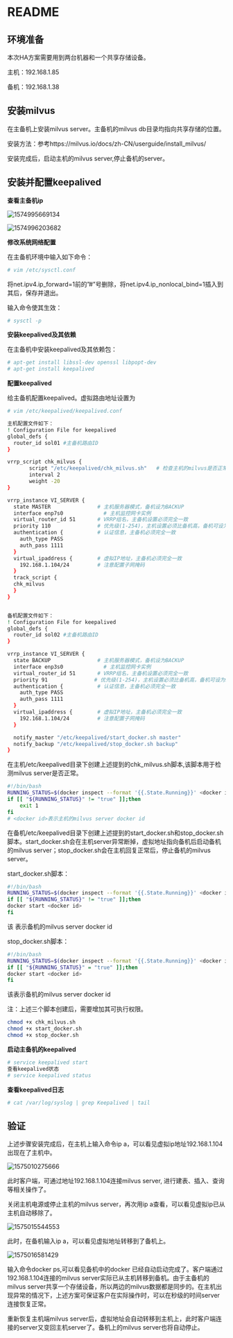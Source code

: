 # README

## 环境准备

本次HA方案需要用到两台机器和一个共享存储设备。

主机：192.168.1.85

备机：192.168.1.38



## 安装milvus

在主备机上安装milvus server。主备机的milvus db目录均指向共享存储的位置。

安装方法：参考https://milvus.io/docs/zh-CN/userguide/install_milvus/

安装完成后，启动主机的milvus server,停止备机的server。

## 安装并配置keepalived

**查看主备机ip**

![1574995669134](pic/1574995669134.png)

![1574996203682](pic/1574996203682.png)

**修改系统网络配置**

在主备机环境中输入如下命令：

```bash
# vim /etc/sysctl.conf
```

将net.ipv4.ip_forward=1前的”#”号删除，将net.ipv4.ip_nonlocal_bind=1插入到其后，保存并退出。

输入命令使其生效：

```bash
# sysctl -p
```

**安装keepalived及其依赖**

在主备机中安装keepalived及其依赖包：

```bash
# apt-get install libssl-dev openssl libpopt-dev
# apt-get install keepalived
```

**配置keepalived**

给主备机配置keepalived。虚拟路由地址设置为

```bash
# vim /etc/keepalived/keepalived.conf

主机配置文件如下：
! Configuration File for keepalived
global_defs {
  router_id sol01 #主备机路由ID
}

vrrp_script chk_milvus {
       script "/etc/keepalived/chk_milvus.sh"   # 检查主机的milvus是否正常运行脚本
       interval 2
       weight -20
}

vrrp_instance VI_SERVER {
  state MASTER               # 主机服务器模式，备机设为BACKUP
  interface enp7s0             # 主机监控网卡实例
  virtual_router_id 51       # VRRP组名，主备机设置必须完全一致
  priority 110               # 优先级(1-254)，主机设置必须比备机高，备机可设为90
  authentication {           # 认证信息，主备机必须完全一致
    auth_type PASS
    auth_pass 1111
  }
  virtual_ipaddress {        # 虚拟IP地址，主备机必须完全一致
    192.168.1.104/24         # 注意配置子网掩码
  }
  track_script {
  chk_milvus
  }
}


备机配置文件如下：
! Configuration File for keepalived
global_defs {
  router_id sol02 #主备机路由ID
}

vrrp_instance VI_SERVER {
  state BACKUP               # 主机服务器模式，备机设为BACKUP
  interface enp3s0             # 主机监控网卡实例
  virtual_router_id 51       # VRRP组名，主备机设置必须完全一致
  priority 91               # 优先级(1-254)，主机设置必须比备机高，备机可设为90
  authentication {           # 认证信息，主备机必须完全一致
    auth_type PASS
    auth_pass 1111
  }
  virtual_ipaddress {        # 虚拟IP地址，主备机必须完全一致
    192.168.1.104/24         # 注意配置子网掩码
  }

  notify_master "/etc/keepalived/start_docker.sh master"
  notify_backup "/etc/keepalived/stop_docker.sh backup"
}

```

在主机/etc/keepalived目录下创建上述提到的chk_milvus.sh脚本,该脚本用于检测milvus server是否正常。

```bash
#!/bin/bash
RUNNING_STATUS=$(docker inspect --format '{{.State.Running}}' <docker id>)
if [[ "${RUNNING_STATUS}" != "true" ]];then
    exit 1
fi
# <docker id>表示主机的milvus server docker id
```

在备机/etc/keepalived目录下创建上述提到的start_docker.sh和stop_docker.sh脚本。start_docker.sh会在主机server异常断掉，虚拟地址指向备机后启动备机的milvus server；stop_docker.sh会在主机回复正常后，停止备机的milvus server。

start_docker.sh脚本：

```bash
#!/bin/bash
RUNNING_STATUS=$(docker inspect --format '{{.State.Running}}' <docker id>)
if [[ "${RUNNING_STATUS}" != "true" ]];then
docker start <docker id>
fi
```

该 <docker id>表示备机的milvus server docker id

stop_docker.sh脚本：

```bash
#!/bin/bash
RUNNING_STATUS=$(docker inspect --format '{{.State.Running}}' <docker id>)
if [[ "${RUNNING_STATUS}" = "true" ]];then
docker start <docker id>
fi
```

 该<docker id>表示备机的milvus server docker id

注：上述三个脚本创建后，需要增加其可执行权限。

```bash
chmod +x chk_milvus.sh
chmod +x start_docker.sh
chmod +x stop_docker.sh
```

**启动主备机的keepalived**

```bash
# service keepalived start
查看keepalived状态
# service keepalived status
```

**查看keepalived日志**

```bash
# cat /var/log/syslog | grep Keepalived | tail
```

## 验证

上述步骤安装完成后，在主机上输入命令ip a，可以看见虚拟ip地址192.168.1.104出现在了主机中。

![1575010275666](pic/1575010275666.png)

此时客户端，可通过地址192.168.1.104连接milvus server, 进行建表、插入、查询等相关操作了。

关闭主机电源或停止主机的milvus server，再次用ip a查看，可以看见虚拟ip已从主机自动移除了。

![1575015544553](pic/1575015544553.png)

此时，在备机输入ip a，可以看见虚拟地址转移到了备机上。

![1575016581429](pic/1575016581429.png)

输入命令docker ps,可以看见备机中的docker 已经自动启动完成了。客户端通过192.168.1.104连接的milvus server实际已从主机转移到备机。由于主备机的milvus server共享一个存储设备，所以两边的milvus数据都是同步的。在主机出现异常的情况下，上述方案可保证客户在实际操作时，可以在秒级的时间server连接恢复正常。

重新恢复主机端milvus server后，虚拟地址会自动转移到主机上，此时客户端连接的server又变回主机server了。备机上的milvus server也将自动停止。

